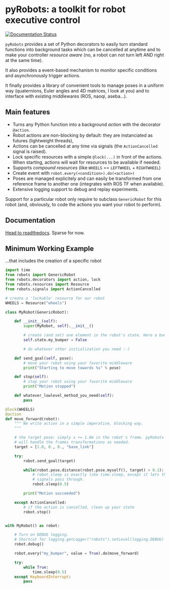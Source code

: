 pyRobots: a toolkit for robot executive control
===============================================

[![Documentation Status](https://readthedocs.org/projects/pyrobots/badge/?version=latest)](http://pyrobots.readthedocs.org)

`pyRobots` provides a set of Python decorators to easily turn standard functions
into background tasks which can be cancelled at anytime and to make your controller
*resource aware* (no, a robot can not turn left AND right at the same time).

It also provides a event-based mechanism to monitor specific conditions and
asynchronously trigger actions.

It finally provides a library of convenient tools to manage poses in a uniform way
(quaternions, Euler angles and 4D matrices, I look at you) and to interface with
existing middlewares (ROS, naoqi, aseba...).

Main features
-------------

- Turns any Python function into a background *action* with the decorator
  `@action`.
- Robot actions are non-blocking by default: they are instanciated as futures
  (lightweight threads),
- Actions can be cancelled at any time via signals (the `ActionCancelled` signal
  is raised).
- Lock specific resources with a simple `@lock(...)` in front of the actions.
  When starting, actions will wait for resources to be available if needed.
- Supports *compound resources* (like `WHEELS` == `LEFTWHEEL` + `RIGHTWHEEL`)
- Create event with `robot.every(<condition>).do(<action>)`
- Poses are managed explicitely and can easily be transformed from one reference
  frame to another one (integrates with ROS TF when available).
- Extensive logging support to debug and replay experiments.

Support for a particular robot only require to subclass `GenericRobot` for this
robot (and, obviously, to code the actions you want your robot to perform).

Documentation
-------------

[Head to readthedocs](http://pyrobots.readthedocs.org). Sparse for now.

Minimum Working Example
-----------------------

...that includes the creation of a specific robot

```python
import time
from robots import GenericRobot
from robots.decorators import action, lock
from robots.resources import Resource
from robots.signals import ActionCancelled

# create a 'lockable' resource for our robot
WHEELS = Resource("wheels")

class MyRobot(GenericRobot):

    def __init__(self):
        super(MyRobot, self).__init__()

        # create (and set) one element in the robot's state. Here a bumper.
        self.state.my_bumper = False

        # do whatever other initialization you need :-)

    def send_goal(self, pose):
        # move your robot using your favorite middleware
        print("Starting to move towards %s" % pose)

    def stop(self):
        # stop your robot using your favorite middleware
        print("Motion stopped")

    def whatever_lowlevel_method_you_need(self):
        pass

@lock(WHEELS)
@action
def move_forward(robot):
    """ We write action in a simple imperative, blocking way.
    """

    # the target pose: simply x += 1.0m in the robot's frame. pyRobots
    # will handle the frames transformations as needed.
    target = [1.0, 0., 0., "base_link"]

    try:
        robot.send_goal(target)

        while(robot.pose.distance(robot.pose.myself(), target) > 0.1):
            # robot.sleep is exactly like time.sleep, except it lets the pyrobots
            # signals pass through.
            robot.sleep(0.5)

        print("Motion succeeded")

    except ActionCancelled:
        # if the action is cancelled, clean up your state
        robot.stop()


with MyRobot() as robot:

    # Turn on DEBUG logging.
    # Shortcut for logging.getLogger("robots").setLevel(logging.DEBUG)
    robot.debug()

    robot.every("my_bumper", value = True).do(move_forward)

    try:
        while True:
            time.sleep(0.5)
    except KeyboardInterrupt:
        pass

```

